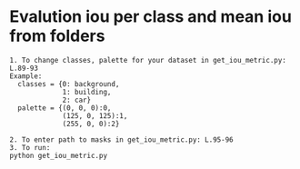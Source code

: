 # Evalution iou per class and mean iou from folders
```
1. To change classes, palette for your dataset in get_iou_metric.py: L.89-93
Example:
  classes = {0: background,
             1: building,
             2: car}
  palette = {(0, 0, 0):0,
             (125, 0, 125):1,
             (255, 0, 0):2}

2. To enter path to masks in get_iou_metric.py: L.95-96
3. To run:
python get_iou_metric.py 
```
